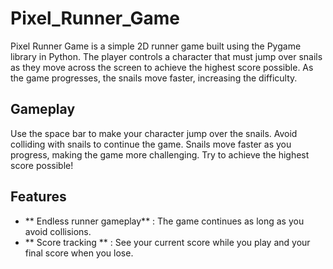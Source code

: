 # Pixel_Runner_Game
Pixel Runner Game is a simple 2D runner game built using the Pygame library in Python. The player controls a character that must jump over snails as they move across the screen to achieve the highest score possible. As the game progresses, the snails move faster, increasing the difficulty. 

## Gameplay
Use the space bar to make your character jump over the snails.
Avoid colliding with snails to continue the game.
Snails move faster as you progress, making the game more challenging.
Try to achieve the highest score possible!

## Features
- ** Endless runner gameplay** : The game continues as long as you avoid collisions.
- ** Score tracking ** : See your current score while you play and your final score when you lose.
